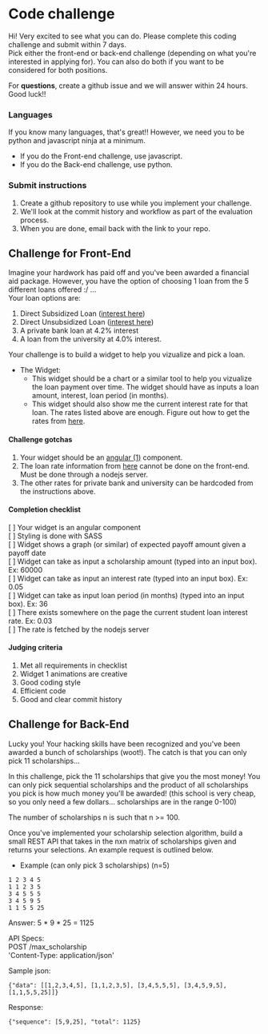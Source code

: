 # Code challenge

Hi! Very excited to see what you can do. Please complete this coding challenge and submit within 7 days.    
Pick either the front-end or back-end challenge (depending on what you're interested in applying for). You can also do both if you want to be considered for both positions.   

For **questions**, create a github issue and we will answer within 24 hours.   
Good luck!!   

### Languages
If you know many languages, that's great!! However, we need you to be python and javascript ninja at a minimum.       
- If you do the Front-end challenge, use javascript.    
- If you do the Back-end challenge, use python.   


### Submit instructions     
1. Create a github repository to use while you implement your challenge.    
2. We'll look at the commit history and workflow as part of the evaluation process.   
3. When you are done, email back with the link to your repo.    

## Challenge for Front-End    
Imagine your hardwork has paid off and you've been awarded a financial aid package. However, you have the option of choosing 1 loan from the 5 different loans offered :/ ...   
Your loan options are:    
1. Direct Subsidized Loan ([interest here](https://studentaid.ed.gov/sa/types/loans/interest-rates))   
2. Direct Unsubsidized Loan ([interest here](https://studentaid.ed.gov/sa/types/loans/interest-rates))   
3. A private bank loan at 4.2% interest    
4. A loan from the university at 4.0% interest.   

Your challenge is to build a widget to help you vizualize and pick a loan.    
- The Widget: 
  - This widget should be a chart or a similar tool to help you vizualize the loan payment over time. The widget should have as inputs a loan amount, interest, loan period (in months).    
  - This widget should also show me the current interest rate for that loan. The rates listed above are enough. Figure out how to get the rates from [here](https://studentaid.ed.gov/sa/types/loans/interest-rates).      

#### Challenge gotchas    
1. Your widget should be an [angular (1)](https://angularjs.org/) component.   
2. The loan rate information from [here](https://studentaid.ed.gov/sa/types/loans/interest-rates) cannot be done on the front-end. Must be done through a nodejs server.  
3. The other rates for private bank and university can be hardcoded from the instructions above.    

#### Completion checklist    
[ ] Your widget is an angular component    
[ ] Styling is done with SASS    
[ ] Widget shows a graph (or similar) of expected payoff amount given a payoff date           
[ ] Widget can take as input a scholarship amount (typed into an input box). Ex: 60000  
[ ] Widget can take as input an interest rate (typed into an input box). Ex: 0.05    
[ ] Widget can take as input loan period (in months) (typed into an input box). Ex: 36    
[ ] There exists somewhere on the page the current student loan interest rate. Ex: 0.03   
[ ] The rate is fetched by the nodejs server    

#### Judging criteria    
1. Met all requirements in checklist   
2. Widget 1 animations are creative    
3. Good coding style   
4. Efficient code    
5. Good and clear commit history   


## Challenge for Back-End
Lucky you! Your hacking skills have been recognized and you've been awarded a bunch of scholarships (woot!). The catch is that you can only pick 11 scholarships...    

In this challenge, pick the 11 scholarships that give you the most money! You can only pick sequential scholarships and the product of all scholarships you pick is how much money you'll be awarded! (this school is very cheap, so you only need a few dollars... scholarships are in the range 0-100)

The number of scholarships n is such that n >= 100.    

Once you've implemented your scholarship selection algorithm, build a small REST API that takes in the nxn matrix of scholarships given and returns your selections. An example request is outlined below.    

- Example (can only pick 3 scholarships) (n=5)          
```
1 2 3 4 5    
1 1 2 3 5   
3 4 5 5 5    
3 4 5 9 5    
1 1 5 5 25    
```

Answer: 5 * 9 * 25 = 1125          

API Specs:    
POST /max_scholarship     
'Content-Type: application/json'    

Sample json:    
```
{"data": [[1,2,3,4,5], [1,1,2,3,5], [3,4,5,5,5], [3,4,5,9,5], [1,1,5,5,25]]}
```    

Response:    
```
{"sequence": [5,9,25], "total": 1125}
```    
